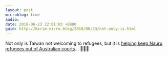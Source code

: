 ```yaml
---
layout: post
microblog: true
audio: 
date: 2018-06-23 22:01:03 +0800
guid: http://kerim.micro.blog/2018/06/23/not-only-is.html
---
```

Not only is Taiwan not welcoming to refugees, but it is [helping keep Nauru refugees out of Australian courts](http://michaelturton.blogspot.com/2018/06/send-them-to-taiwan-austaiwan-govt-deal.html?m=1)… 🤬🤬🤬
